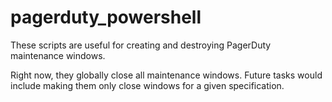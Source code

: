 # pagerduty_powershell

These scripts are useful for creating and destroying PagerDuty maintenance windows. 

Right now, they globally close all maintenance windows. Future tasks would include making them only close windows for a given specification.
